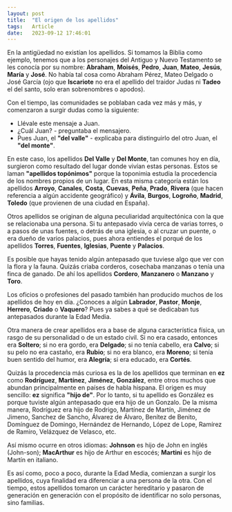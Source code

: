 ```yaml
---
layout: post
title:  "El origen de los apellidos"
tags:   Article
date:   2023-09-12 17:46:01
---
```


En la antigüedad no existían los apellidos. Si tomamos la Biblia como ejemplo, tenemos que a los personajes del Antiguo y Nuevo Testamento se les conocía por su nombre: **Abraham**, **Moisés**, **Pedro**, **Juan**, **Mateo**, **Jesús**, **María** y **José**. No había tal cosa como Abraham Pérez, Mateo Delgado o José García (ojo que **Iscariote** no era el apellido del traidor Judas ni **Tadeo** el del santo, solo eran sobrenombres o apodos).

Con el tiempo, las comunidades se poblaban cada vez más y más, y comenzaron a surgir dudas como la siguiente:

* Llévale este mensaje a Juan.
* ¿Cuál Juan? - preguntaba el mensajero.
* Pues Juan, el **"del valle"** - explicaba para distinguirlo del otro Juan, el **"del monte"**.

En este caso, los apellidos **Del Valle** y **Del Monte**, tan comunes hoy en día, surgieron como resultado del lugar donde vivían estas personas. Estos se laman **"apellidos topónimos"** porque la toponimia estudia la procedencia de los nombres propios de un lugar. En esta misma categoría están los apellidos **Arroyo**, **Canales**, **Costa**, **Cuevas**, **Peña**, **Prado**, **Rivera** (que hacen referencia a algún accidente geográfico) y **Ávila**, **Burgos**, **Logroño**, **Madrid**, **Toledo** (que provienen de una ciudad en España).

Otros apellidos se originan de alguna peculiaridad arquitectónica con la que se relacionaba una persona. Si tu antepasado vivía cerca de varias torres, o a pasos de unas fuentes, o detrás de una iglesia, o al cruzar un puente, o era dueño de varios palacios, pues ahora entiendes el porqué de los apellidos **Torres**, **Fuentes**, **Iglesias**, **Puente** y **Palacios**.

Es posible que hayas tenido algún antepasado que tuviese algo que ver con la flora y la fauna. Quizás criaba corderos, cosechaba manzanas o tenía una finca de ganado. De ahí los apellidos **Cordero**, **Manzanero** o **Manzano** y **Toro**.

Los oficios o profesiones del pasado también han producido muchos de los apellidos de hoy en día. ¿Conoces a algún **Labrador**, **Pastor**, **Monje**, **Herrero**, **Criado** o **Vaquero**? Pues ya sabes a qué se dedicaban tus antepasados durante la Edad Media.

Otra manera de crear apellidos era a base de alguna característica física, un rasgo de su personalidad o de un estado civil. Si no era casado, entonces era **Soltero**; si no era gordo, era **Delgado**; si no tenía cabello, era **Calvo**; si su pelo no era castaño, era **Rubio**; si no era blanco, era **Moreno**; si tenía buen sentido del humor, era **Alegría**; si era educado, era **Cortés**.

Quizás la procedencia más curiosa es la de los apellidos que terminan en **ez** como **Rodríguez**, **Martínez**, **Jiménez**, **González**, entre otros muchos que abundan principalmente en países de habla hispana. El origen es muy sencillo: **ez** significa **"hijo de"**. Por lo tanto, si tu apellido es González es porque tuviste algún antepasado que era hijo de un Gonzalo. De la misma manera, Rodríguez era hijo de Rodrigo, Martínez de Martín, Jiménez de Jimeno, Sanchez de Sancho, Álvarez de Álvaro, Benítez de Benito, Domínguez de Domingo, Hernández de Hernando, López de Lope, Ramírez de Ramiro, Velázquez de Velasco, etc.

Así mismo ocurre en otros idiomas: **Johnson** es hijo de John en inglés (John-son); **MacArthur** es hijo de Arthur en escocés; **Martini** es hijo de Martín en italiano.

Es así como, poco a poco, durante la Edad Media, comienzan a surgir los apellidos, cuya finalidad era diferenciar a una persona de la otra. Con el tiempo, estos apellidos tomaron un carácter hereditario y pasaron de generación en generación con el propósito de identificar no solo personas, sino familias.
